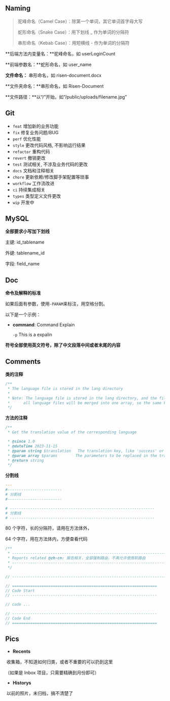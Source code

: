 ## Naming

> 驼峰命名（Camel Case）：除第一个单词，其它单词首字母大写
>
> 蛇形命名（Snake Case）：用下划线 \_ 作为单词的分隔符
>
> 串形命名（Kebab Case）：用短横线 - 作为单词的分隔符

**后端方法内变量名：**驼峰命名，如 userLoginCount

**前端参数名：**蛇形命名，如 user_name

**文件命名：** 串形命名，如 risen-document.docx

**文件夹命名：**串形命名，如 Risen-Document

**文件路径：**以“/”开始，如“/public/uploads/filename.jpg”

## Git

- `feat` 增加新的业务功能
- `fix` 修复业务问题/BUG
- `perf` 优化性能
- `style` 更改代码风格, 不影响运行结果
- `refactor` 重构代码
- `revert` 撤销更改
- `test` 测试相关, 不涉及业务代码的更改
- `docs` 文档和注释相关
- `chore` 更新依赖/修改脚手架配置等琐事
- `workflow` 工作流改进
- `ci` 持续集成相关
- `types` 类型定义文件更改
- `wip` 开发中

## MySQL

**全部要求小写加下划线**

主键: id_tablename

外键: tablename_id

字段: field_name

## Doc

**命令及解释的标准**

如果后面有参数，使用`-PARAM`来标注，用空格分割。

以下是一个示例：

- **command**: Command Explain

  `-p` This is a expalin

**符号全部使用英文符号，除了中文段落中间或者末尾的内容**

## Comments

**类的注释**

```php
/**
 * The language file is stored in the lang directory
 *
 * Note: The language file is stored in the lang directory, and the file name is the language name.
 *      all language files will be merged into one array, so the same key will be overwritten.
 */
```

**方法的注释**

```php
/**
 * Get the translation value of the corresponding language

 * @since 1.0
 * @dateTime 2023-11-15
 * @param string $translation   The translation key, like 'success' or 'boolean.true'
 * @param array $params        The parameters to be replaced in the translation
 * @return string
 */
```

**分割线**

```yaml
---
#------------------------
# 分割线
#------------------------
```

```python
# ----------------------------------------------------------------
# 分割线
# ----------------------------------------------------------------
```

80 个字符，长的分隔符，请用在方法体外，

64 个字符，用在方法体内，方便查看代码

```php
/**
 * --------------------------------------------------------------------------------
 * Reports related @zh-cn: 报告相关，全部强制路由，不再允许使用软路由
 * --------------------------------------------------------------------------------
 */

// --------------------------------------------------------------------------------

// ================================================================
// Code Start
// ----------------------------------------------------------------

// code ...

// ----------------------------------------------------------------
// Code End
// ================================================================
```

## Pics

- **Recents**

​ 收集箱，不知道如何归类，或者不重要的可以扔到这里

（如果是 Inbox 项目，只需要精确到月份即可）

- **Historys**

​ 以前的照片，未归档，搞不清楚了
